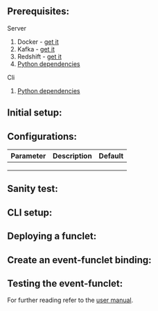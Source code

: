 ## Prerequisites:

Server
  1. Docker - [get it](https://docs.docker.com/install/)
  2. Kafka - [get it](https://kafka.apache.org/quickstart)
  3. Redshift - [get it](https://redis.io/topics/quickstart)
  4. [Python dependencies](/install/server/requirements.txt)

Cli
  1. [Python dependencies](/install/cli/requirements.txt)

## Initial setup:

## Configurations:

| Parameter     | Description   | Default  |
| :-----------: |:-------------:| :-------:|
|               |               |          |
|               |               |          |
|               |               |          |

## Sanity test:

## CLI setup:

## Deploying a funclet:

## Create an event-funclet binding:

## Testing the event-funclet:

For further reading refer to the [user manual](/docs/manual/USERGUIDE.md).
